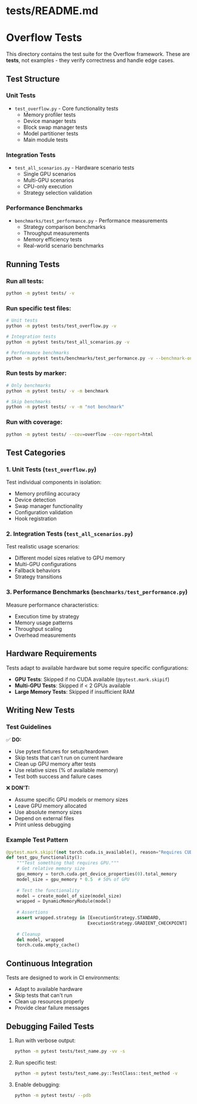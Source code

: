# tests/README.md

# Overflow Tests

This directory contains the test suite for the Overflow framework. These are **tests**, not examples - they verify correctness and handle edge cases.

## Test Structure

### Unit Tests
- `test_overflow.py` - Core functionality tests
  - Memory profiler tests
  - Device manager tests
  - Block swap manager tests
  - Model partitioner tests
  - Main module tests

### Integration Tests
- `test_all_scenarios.py` - Hardware scenario tests
  - Single GPU scenarios
  - Multi-GPU scenarios
  - CPU-only execution
  - Strategy selection validation

### Performance Benchmarks
- `benchmarks/test_performance.py` - Performance measurements
  - Strategy comparison benchmarks
  - Throughput measurements
  - Memory efficiency tests
  - Real-world scenario benchmarks

## Running Tests

### Run all tests:
```bash
python -m pytest tests/ -v
```

### Run specific test files:
```bash
# Unit tests
python -m pytest tests/test_overflow.py -v

# Integration tests
python -m pytest tests/test_all_scenarios.py -v

# Performance benchmarks
python -m pytest tests/benchmarks/test_performance.py -v --benchmark-only
```

### Run tests by marker:
```bash
# Only benchmarks
python -m pytest tests/ -v -m benchmark

# Skip benchmarks
python -m pytest tests/ -v -m "not benchmark"
```

### Run with coverage:
```bash
python -m pytest tests/ --cov=overflow --cov-report=html
```

## Test Categories

### 1. Unit Tests (`test_overflow.py`)
Test individual components in isolation:
- Memory profiling accuracy
- Device detection
- Swap manager functionality
- Configuration validation
- Hook registration

### 2. Integration Tests (`test_all_scenarios.py`)
Test realistic usage scenarios:
- Different model sizes relative to GPU memory
- Multi-GPU configurations
- Fallback behaviors
- Strategy transitions

### 3. Performance Benchmarks (`benchmarks/test_performance.py`)
Measure performance characteristics:
- Execution time by strategy
- Memory usage patterns
- Throughput scaling
- Overhead measurements

## Hardware Requirements

Tests adapt to available hardware but some require specific configurations:

- **GPU Tests**: Skipped if no CUDA available (`@pytest.mark.skipif`)
- **Multi-GPU Tests**: Skipped if < 2 GPUs available
- **Large Memory Tests**: Skipped if insufficient RAM

## Writing New Tests

### Test Guidelines

✅ **DO:**
- Use pytest fixtures for setup/teardown
- Skip tests that can't run on current hardware
- Clean up GPU memory after tests
- Use relative sizes (% of available memory)
- Test both success and failure cases

❌ **DON'T:**
- Assume specific GPU models or memory sizes
- Leave GPU memory allocated
- Use absolute memory sizes
- Depend on external files
- Print unless debugging

### Example Test Pattern

```python
@pytest.mark.skipif(not torch.cuda.is_available(), reason="Requires CUDA")
def test_gpu_functionality():
    """Test something that requires GPU."""
    # Get relative memory size
    gpu_memory = torch.cuda.get_device_properties(0).total_memory
    model_size = gpu_memory * 0.5  # 50% of GPU
    
    # Test the functionality
    model = create_model_of_size(model_size)
    wrapped = DynamicMemoryModule(model)
    
    # Assertions
    assert wrapped.strategy in [ExecutionStrategy.STANDARD, 
                               ExecutionStrategy.GRADIENT_CHECKPOINT]
    
    # Cleanup
    del model, wrapped
    torch.cuda.empty_cache()
```

## Continuous Integration

Tests are designed to work in CI environments:
- Adapt to available hardware
- Skip tests that can't run
- Clean up resources properly
- Provide clear failure messages

## Debugging Failed Tests

1. Run with verbose output:
   ```bash
   python -m pytest tests/test_name.py -vv -s
   ```

2. Run specific test:
   ```bash
   python -m pytest tests/test_name.py::TestClass::test_method -v
   ```

3. Enable debugging:
   ```bash
   python -m pytest tests/ --pdb
   ```